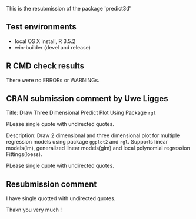This is the resubmission of the package 'predict3d'

## Test environments
* local OS X install, R 3.5.2
* win-builder (devel and release)

## R CMD check results
There were no ERRORs or WARNINGs.


## CRAN submission comment by Uwe Ligges

Title: Draw Three Dimensional Predict Plot Using Package `rgl`

PLease single quote with undirected quotes.

Description: Draw 2 dimensional and three dimensional plot for multiple
  regression models using package `ggplot2` and `rgl`. Supports
  linear models(lm), generalized linear models(glm) and local
  polynomial regression Fittings(loess).

PLease single quote with undirected quotes.


## Resubmission comment


I have single quotted with undirected quotes.

Thakn you very much !
